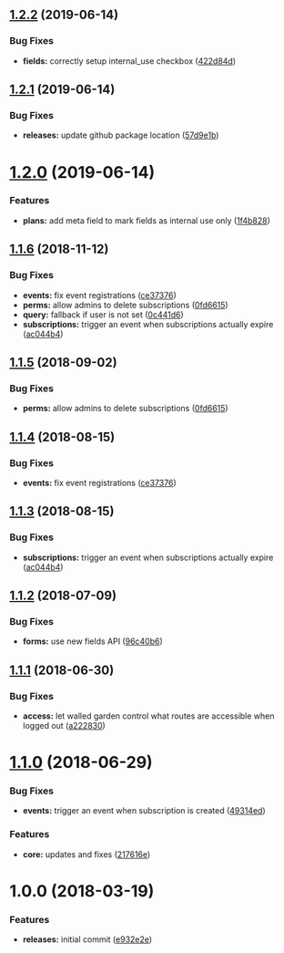 <a name="1.2.2"></a>
## [1.2.2](https://github.com/hypeJunction/Elgg3-hypeSubscriptions/compare/1.2.1...1.2.2) (2019-06-14)


### Bug Fixes

* **fields:** correctly setup internal_use checkbox ([422d84d](https://github.com/hypeJunction/Elgg3-hypeSubscriptions/commit/422d84d))



<a name="1.2.1"></a>
## [1.2.1](https://github.com/hypeJunction/Elgg3-hypeSubscriptions/compare/1.2.0...1.2.1) (2019-06-14)


### Bug Fixes

* **releases:** update github package location ([57d9e1b](https://github.com/hypeJunction/Elgg3-hypeSubscriptions/commit/57d9e1b))



<a name="1.2.0"></a>
# [1.2.0](https://github.com/hypeJunctionPro/Elgg3-hypeSubscriptions/compare/1.1.6...1.2.0) (2019-06-14)


### Features

* **plans:** add meta field to mark fields as internal use only ([1f4b828](https://github.com/hypeJunctionPro/Elgg3-hypeSubscriptions/commit/1f4b828))



<a name="1.1.6"></a>
## [1.1.6](https://github.com/hypeJunctionPro/Elgg3-hypeSubscriptions/compare/1.1.2...1.1.6) (2018-11-12)


### Bug Fixes

* **events:** fix event registrations ([ce37376](https://github.com/hypeJunctionPro/Elgg3-hypeSubscriptions/commit/ce37376))
* **perms:** allow admins to delete subscriptions ([0fd6615](https://github.com/hypeJunctionPro/Elgg3-hypeSubscriptions/commit/0fd6615))
* **query:** fallback if user is not set ([0c441d6](https://github.com/hypeJunctionPro/Elgg3-hypeSubscriptions/commit/0c441d6))
* **subscriptions:** trigger an event when subscriptions actually expire ([ac044b4](https://github.com/hypeJunctionPro/Elgg3-hypeSubscriptions/commit/ac044b4))



<a name="1.1.5"></a>
## [1.1.5](https://github.com/hypeJunctionPro/Elgg3-hypeSubscriptions/compare/1.1.4...1.1.5) (2018-09-02)


### Bug Fixes

* **perms:** allow admins to delete subscriptions ([0fd6615](https://github.com/hypeJunctionPro/Elgg3-hypeSubscriptions/commit/0fd6615))



<a name="1.1.4"></a>
## [1.1.4](https://github.com/hypeJunctionPro/Elgg3-hypeSubscriptions/compare/1.1.3...1.1.4) (2018-08-15)


### Bug Fixes

* **events:** fix event registrations ([ce37376](https://github.com/hypeJunctionPro/Elgg3-hypeSubscriptions/commit/ce37376))



<a name="1.1.3"></a>
## [1.1.3](https://github.com/hypeJunctionPro/Elgg3-hypeSubscriptions/compare/1.1.2...1.1.3) (2018-08-15)


### Bug Fixes

* **subscriptions:** trigger an event when subscriptions actually expire ([ac044b4](https://github.com/hypeJunctionPro/Elgg3-hypeSubscriptions/commit/ac044b4))



<a name="1.1.2"></a>
## [1.1.2](https://github.com/hypeJunctionPro/Elgg3-hypeSubscriptions/compare/1.1.1...1.1.2) (2018-07-09)


### Bug Fixes

* **forms:** use new fields API ([96c40b6](https://github.com/hypeJunctionPro/Elgg3-hypeSubscriptions/commit/96c40b6))



<a name="1.1.1"></a>
## [1.1.1](https://github.com/hypeJunctionPro/Elgg3-hypeSubscriptions/compare/1.1.0...1.1.1) (2018-06-30)


### Bug Fixes

* **access:** let walled garden control what routes are accessible when logged out ([a222830](https://github.com/hypeJunctionPro/Elgg3-hypeSubscriptions/commit/a222830))



<a name="1.1.0"></a>
# [1.1.0](https://github.com/hypeJunctionPro/Elgg3-hypeSubscriptions/compare/1.0.0...1.1.0) (2018-06-29)


### Bug Fixes

* **events:** trigger an event when subscription is created ([49314ed](https://github.com/hypeJunctionPro/Elgg3-hypeSubscriptions/commit/49314ed))


### Features

* **core:** updates and fixes ([217616e](https://github.com/hypeJunctionPro/Elgg3-hypeSubscriptions/commit/217616e))



<a name="1.0.0"></a>
# 1.0.0 (2018-03-19)


### Features

* **releases:** initial commit ([e932e2e](https://github.com/hypeJunctionPro/Elgg3-hypeSubscriptions/commit/e932e2e))



